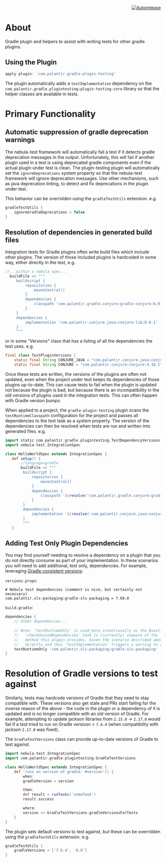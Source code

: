 <p align=right>
   <a href="https://autorelease.general.dmz.palantir.tech/palantir/gradle-plugin-testing"><img src="https://img.shields.io/badge/Perform%20an-Autorelease-success.svg" alt="Autorelease"></a>
</p>

# About

Gradle plugin and helpers to assist with writing tests for other gradle plugins.

## Using the Plugin
    
 ```groovy
apply plugin: 'com.palantir.gradle-plugin-testing'
 ```

The plugin automatically adds a `testImplementation` dependency on the `com.palantir.gradle.plugintesting:plugin-testing-core` library so that the helper classes are available in tests.

# Primary Functionality

## Automatic suppression of gradle deprecation warnings
The nebula-test framework will automatically fail a test if it detects gradle deprecation messages in the output.  Unfortunately, this will fail if another plugin used in a test is using deprecated gradle components even if the actual plugin under test is clean.  The plugin-testing plugin will automatically set the `ignoreDeprecations` system property so that the nebula-test framework will ignore deprecation messages.  Use other mechanisms, such as java deprecation linting, to detect and fix deprecations in the plugin under test.

This behavior can be overridden using the `gradleTestUtils` extension.  e.g.

```groovy
gradleTestUtils {
    ignoreGradleDeprecations = false
}
```

## Resolution of dependencies in generated build files
Integration tests for Gradle plugins often write build files which include other plugins.  The version of those included plugins is hardcoded in some way, either directly in the test, e.g.

```groovy
//...within a nebula spec...
  buildFile << """
     buildscript {
         repositories {
             mavenCentral()
         }
         dependencies {
             classpath 'com.palantir.gradle.conjure:gradle-conjure:0.0.1'
         }
     }
     dependencies {
         implementation 'com.palantir.conjure.java:conjure-lib:0.0.1'
     }
     """
```

or in some "Versions" class that has a listing of all the dependencies the test uses.  e.g. 
```java
final class TestPluginVersions {
    static final String CONJURE_JAVA = "com.palantir.conjure.java:conjure-java:5.7.1";
    static final String CONJURE = "com.palantir.conjure:conjure:4.10.1";
```

Once these tests are written, the versions of the plugins are often not updated, even when the project under test keeps its dependencies of those plugins up-to-date.  This can cause tests to fail when the plugin is updated not because the plugin is bad, but because there is an incompatibility in the old versions of plugins used in the integration tests.  This can often happen with Gradle version bumps.

When applied to a project, the `gradle-plugin-testing` plugin scans the `testRuntimeClasspath` configuration for the project and passes all dependencies to the test task as a system property.  The version of the dependencies can then be resolved when tests are run and written into generated files.  e.g.

```groovy
import static com.palantir.gradle.plugintesting.TestDependencyVersions.resolve
import nebula.test.IntegrationSpec

class HelloWorldSpec extends IntegrationSpec {
   def setup() {
       //language=gradle
       buildFile << """
        buildscript {
            repositories {
                mavenCentral()
            }
            dependencies {
                classpath '${resolve('com.palantir.gradle.conjure:gradle-conjure')}'
            }
        }
        dependencies {
            implementation '${resolve('com.palantir.conjure.java:conjure-lib')}'
        }
        """
   }
```
## Adding Test Only Plugin Dependencies
You may find yourself needing to resolve a dependency on a plugin that you do not directly consume as part of your implementation. In these scenarios you will need to add additional, test only, dependencies. For example, leveraging [Gradle consistent versions](https://github.com/palantir/gradle-consistent-versions):

`versions.props`:
```properties
# Nebula test dependencies (comment is nice, but certainly not necessary)
com.palantir.sls-packaging:gradle-sls-packaging = 7.69.0
```


`build.gradle`:
```gradle
dependencies {
    // Other dependencies...
    
    // Note: 'testRuntimeOnly' is used here intentionally as the Baseline 
    //   'checkUnusedDependencies' task is (currently) unaware of the 'resolve'
    //   method this plugin provides. Given the scenario described above, we do not use this plugin
    //   directly and thus 'testImplementation' triggers a warning to remove this dependency
    testRuntimeOnly 'com.palantir.sls-packaging:gradle-sls-packaging'
}
```

# Resolution of Gradle versions to test against
Similarly, tests may hardcode versions of Gradle that they need to stay compatible with. These versions also get stale and PRs start failing for the inverse reason of the above - the code in the plugin or a dependency of it is updated and is no longer compatible with an old version of Gradle. For example, attempting to update jackson libraries from `2.15.0` -> `2.17.0` would fail if a test tried to run on Gradle versiosn < `7.6.4` (when compatibility with jackson `2.17.0` was fixed).

The `GradleTestVersions` class can provide up-to-date versions of Gradle to test against.  
```groovy
import nebula.test.IntegrationSpec
import com.palantir.gradle.plugintesting.GradleTestVersions

class HelloWorldSpec extends IntegrationSpec {
    def 'runs on version of gradle: #version'() {
        when:
        gradleVersion = version

        then:
        def result = runTasks('someTask')
        result.success

        where:
        version << GradleTestVersions.gradleVersionsForTests
    }
}
```
The plugin sets default versions to test against, but these can be overridden using the `gradleTestUtils` extension.  e.g.

```groovy
gradleTestUtils {
    gradleVersions = ['7.6.4', '8.8']
}
```
